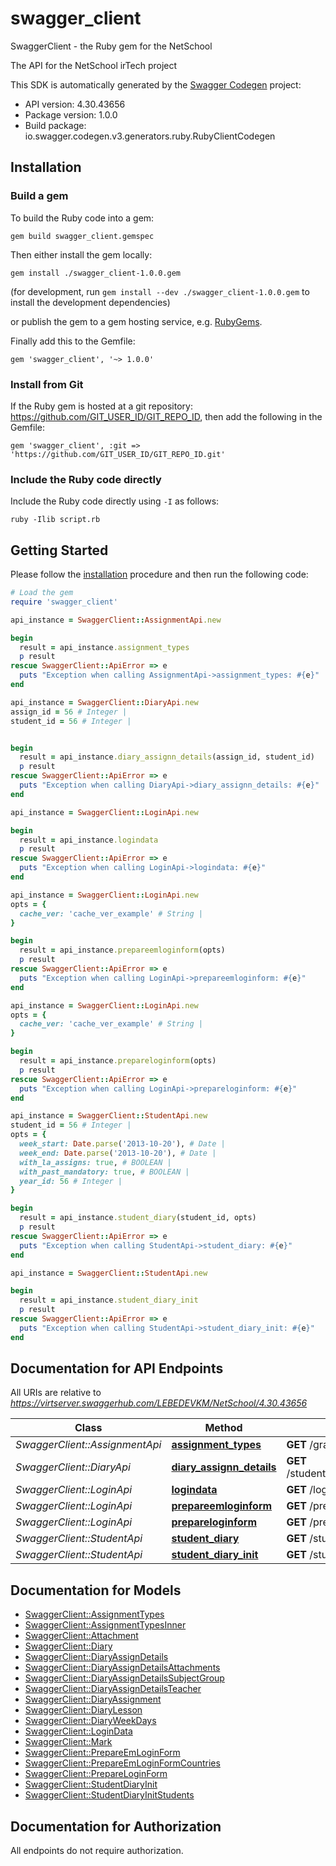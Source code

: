# swagger_client

SwaggerClient - the Ruby gem for the NetSchool

The API for the NetSchool irTech project

This SDK is automatically generated by the [Swagger Codegen](https://github.com/swagger-api/swagger-codegen) project:

- API version: 4.30.43656
- Package version: 1.0.0
- Build package: io.swagger.codegen.v3.generators.ruby.RubyClientCodegen

## Installation

### Build a gem

To build the Ruby code into a gem:

```shell
gem build swagger_client.gemspec
```

Then either install the gem locally:

```shell
gem install ./swagger_client-1.0.0.gem
```
(for development, run `gem install --dev ./swagger_client-1.0.0.gem` to install the development dependencies)

or publish the gem to a gem hosting service, e.g. [RubyGems](https://rubygems.org/).

Finally add this to the Gemfile:

    gem 'swagger_client', '~> 1.0.0'

### Install from Git

If the Ruby gem is hosted at a git repository: https://github.com/GIT_USER_ID/GIT_REPO_ID, then add the following in the Gemfile:

    gem 'swagger_client', :git => 'https://github.com/GIT_USER_ID/GIT_REPO_ID.git'

### Include the Ruby code directly

Include the Ruby code directly using `-I` as follows:

```shell
ruby -Ilib script.rb
```

## Getting Started

Please follow the [installation](#installation) procedure and then run the following code:
```ruby
# Load the gem
require 'swagger_client'

api_instance = SwaggerClient::AssignmentApi.new

begin
  result = api_instance.assignment_types
  p result
rescue SwaggerClient::ApiError => e
  puts "Exception when calling AssignmentApi->assignment_types: #{e}"
end

api_instance = SwaggerClient::DiaryApi.new
assign_id = 56 # Integer | 
student_id = 56 # Integer | 


begin
  result = api_instance.diary_assignn_details(assign_id, student_id)
  p result
rescue SwaggerClient::ApiError => e
  puts "Exception when calling DiaryApi->diary_assignn_details: #{e}"
end

api_instance = SwaggerClient::LoginApi.new

begin
  result = api_instance.logindata
  p result
rescue SwaggerClient::ApiError => e
  puts "Exception when calling LoginApi->logindata: #{e}"
end

api_instance = SwaggerClient::LoginApi.new
opts = { 
  cache_ver: 'cache_ver_example' # String | 
}

begin
  result = api_instance.prepareemloginform(opts)
  p result
rescue SwaggerClient::ApiError => e
  puts "Exception when calling LoginApi->prepareemloginform: #{e}"
end

api_instance = SwaggerClient::LoginApi.new
opts = { 
  cache_ver: 'cache_ver_example' # String | 
}

begin
  result = api_instance.prepareloginform(opts)
  p result
rescue SwaggerClient::ApiError => e
  puts "Exception when calling LoginApi->prepareloginform: #{e}"
end

api_instance = SwaggerClient::StudentApi.new
student_id = 56 # Integer | 
opts = { 
  week_start: Date.parse('2013-10-20'), # Date | 
  week_end: Date.parse('2013-10-20'), # Date | 
  with_la_assigns: true, # BOOLEAN | 
  with_past_mandatory: true, # BOOLEAN | 
  year_id: 56 # Integer | 
}

begin
  result = api_instance.student_diary(student_id, opts)
  p result
rescue SwaggerClient::ApiError => e
  puts "Exception when calling StudentApi->student_diary: #{e}"
end

api_instance = SwaggerClient::StudentApi.new

begin
  result = api_instance.student_diary_init
  p result
rescue SwaggerClient::ApiError => e
  puts "Exception when calling StudentApi->student_diary_init: #{e}"
end
```

## Documentation for API Endpoints

All URIs are relative to *https://virtserver.swaggerhub.com/LEBEDEVKM/NetSchool/4.30.43656*

Class | Method | HTTP request | Description
------------ | ------------- | ------------- | -------------
*SwaggerClient::AssignmentApi* | [**assignment_types**](docs/AssignmentApi.md#assignment_types) | **GET** /grade/assignment/types | 
*SwaggerClient::DiaryApi* | [**diary_assignn_details**](docs/DiaryApi.md#diary_assignn_details) | **GET** /student/diary/assigns/{assignId} | 
*SwaggerClient::LoginApi* | [**logindata**](docs/LoginApi.md#logindata) | **GET** /logindata | 
*SwaggerClient::LoginApi* | [**prepareemloginform**](docs/LoginApi.md#prepareemloginform) | **GET** /prepareemloginform | 
*SwaggerClient::LoginApi* | [**prepareloginform**](docs/LoginApi.md#prepareloginform) | **GET** /prepareloginform | 
*SwaggerClient::StudentApi* | [**student_diary**](docs/StudentApi.md#student_diary) | **GET** /student/diary | 
*SwaggerClient::StudentApi* | [**student_diary_init**](docs/StudentApi.md#student_diary_init) | **GET** /student/diary/init | 

## Documentation for Models

 - [SwaggerClient::AssignmentTypes](docs/AssignmentTypes.md)
 - [SwaggerClient::AssignmentTypesInner](docs/AssignmentTypesInner.md)
 - [SwaggerClient::Attachment](docs/Attachment.md)
 - [SwaggerClient::Diary](docs/Diary.md)
 - [SwaggerClient::DiaryAssignDetails](docs/DiaryAssignDetails.md)
 - [SwaggerClient::DiaryAssignDetailsAttachments](docs/DiaryAssignDetailsAttachments.md)
 - [SwaggerClient::DiaryAssignDetailsSubjectGroup](docs/DiaryAssignDetailsSubjectGroup.md)
 - [SwaggerClient::DiaryAssignDetailsTeacher](docs/DiaryAssignDetailsTeacher.md)
 - [SwaggerClient::DiaryAssignment](docs/DiaryAssignment.md)
 - [SwaggerClient::DiaryLesson](docs/DiaryLesson.md)
 - [SwaggerClient::DiaryWeekDays](docs/DiaryWeekDays.md)
 - [SwaggerClient::LoginData](docs/LoginData.md)
 - [SwaggerClient::Mark](docs/Mark.md)
 - [SwaggerClient::PrepareEmLoginForm](docs/PrepareEmLoginForm.md)
 - [SwaggerClient::PrepareEmLoginFormCountries](docs/PrepareEmLoginFormCountries.md)
 - [SwaggerClient::PrepareLoginForm](docs/PrepareLoginForm.md)
 - [SwaggerClient::StudentDiaryInit](docs/StudentDiaryInit.md)
 - [SwaggerClient::StudentDiaryInitStudents](docs/StudentDiaryInitStudents.md)

## Documentation for Authorization

 All endpoints do not require authorization.

